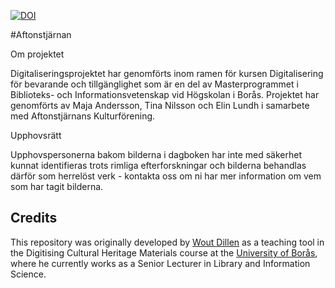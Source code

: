 [![DOI](https://zenodo.org/badge/471756787.svg)](https://zenodo.org/badge/latestdoi/471756787)

#Aftonstjärnan

Om projektet

Digitaliseringsprojektet har genomförts inom ramen för kursen Digitalisering för bevarande och tillgänglighet som är en del av Masterprogrammet i Biblioteks- och Informationsvetenskap vid Högskolan i Borås.
Projektet har genomförts av Maja Andersson, Tina Nilsson och Elin Lundh i samarbete med Aftonstjärnans Kulturförening.

Upphovsrätt

Upphovspersonerna bakom bilderna i dagboken har inte med säkerhet kunnat identifieras trots rimliga efterforskningar och bilderna behandlas därför som herrelöst verk - kontakta oss om ni har mer information om vem som har tagit bilderna.



## Credits
This repository was originally developed by [Wout Dillen](https://github.com/WoutDLN) as a teaching tool in the Digitising Cultural Heritage Materials course at the [University of Borås](https://www.hb.se/), where he currently works as a Senior Lecturer in Library and Information Science.
